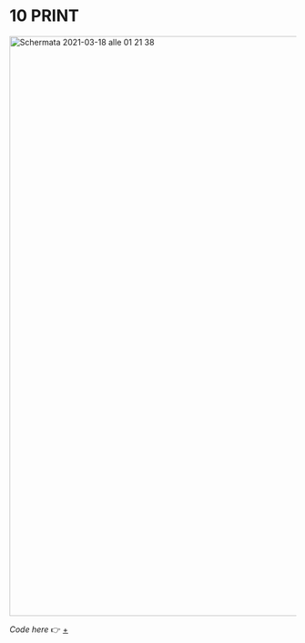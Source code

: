 # 10 PRINT

<img width="1020" alt="Schermata 2021-03-18 alle 01 21 38" src="https://user-images.githubusercontent.com/76476647/111555336-8022d300-8788-11eb-8aef-9d32806647a6.png">

_Code here_ :point_right: [+](https://github.com/LucillaCesaroni/archive/files/6160506/terzo_esempio_copia.zip)

